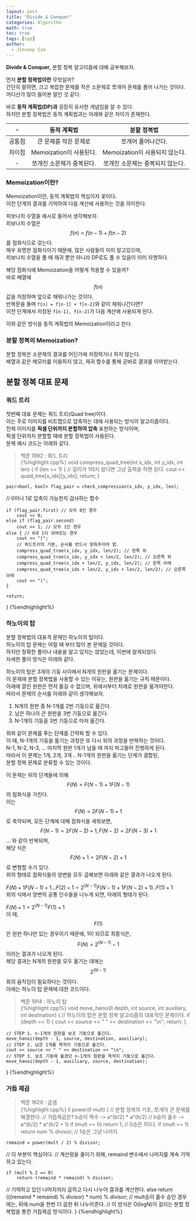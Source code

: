 ```yaml
---
layout: post
title: "Divide & Conquer"
categories: Algorithm
math: true
toc: true
tags: [cpp]
author:
  - Jinseop Sim
---
```

__Divide & Conquer,__ 분할 정복 알고리즘에 대해 공부해보자.  

먼저 __분할 정복법이란__ 무엇일까?  
간단히 말하면, 크고 복잡한 문제를 작은 소문제로 쪼개어 문제를 풀어 나가는 것이다.  
어디선가 많이 들어본 말인 것 같다.  

바로 __동적 계획법(DP)과__ 굉장히 유사한 개념임을 알 수 있다.  
하지만 분할 정복법은 동적 계획법과는 아래와 같은 차이가 존재한다.  

|-|동적 계획법|분할 정복법|
|:--:|:--:|:--:|
|공통점|큰 문제를 작은 문제로|쪼개어 풀어나간다.|
|차이점|Memoization이 사용된다.|Memoization이 사용되지 않는다.|
|-|쪼개진 소문제가 중복된다.|쪼개진 소문제는 중복되지 않는다.|

### Memoization이란?
Memoization이란, 동적 계획법의 핵심이자 꽃이다.  
이전 단계의 결과를 기억하여 다음 계산에 사용하는 것을 의미한다.  

피보나치 수열을 예시로 들어서 생각해보자.  
피보나치 수열은 $$f(n) = f(n-1) + f(n-2)$$를 점화식으로 갖는다.  
매우 유명한 점화식이기 때문에, 많은 사람들이 이미 알고있으며,  
피보나치 수열을 풀 때 재귀 뿐만 아니라 DP로도 풀 수 있음이 이미 자명하다.  

해당 점화식에 Memoization을 어떻게 적용할 수 있을까?  
바로 배열에 $$f(n)$$ 값을 저장하며 앞으로 채워나가는 것이다.  
반복문을 돌며 ```f[n] = f[n-1] + f[n-2]```와 같이 채워나간다면?  
이전 단계에서 저장된 ```f[n-1], f[n-2]```가 다음 계산에 사용되게 된다.  

이와 같은 방식을 동적 계획법의 Memoization이라고 한다.  

### 분할 정복의 Memoization?
분할 정복은 소문제의 결과를 어딘가에 저장하거나 하지 않는다.  
배열과 같은 메모리를 이용하지 않고, 재귀 함수를 통해 곧바로 결과를 이어받는다.

## 분할 정복 대표 문제
### 쿼드 트리
첫번째 대표 문제는 쿼드 트리(Quad tree)이다.  
이는 주로 이미지를 비트맵으로 압축하는 데에 사용되는 방식의 알고리즘이다.  
전체 이미지를 __픽셀 단위까지 분할하여 압축__ 표현하는 방식이며,  
픽셀 단위까지 분할할 때에 분할 정복법이 사용된다.  
문제 예시 코드는 아래와 같다.  

> 백준 1992 : 쿼드 트리  
{%highlight cpp%}
void compress_quad_tree(int x_idx, int y_idx, int len) {
	if (len == 1) {
		// 길이가 1까지 왔다면 그냥 출력을 하면 된다.
		cout << quad_tree[x_idx][y_idx];
		return;
	}

	pair<bool, bool> flag_pair = check_compression(x_idx, y_idx, len);
  // 0이나 1로 압축이 가능한지 검사하는 함수
  
	if (flag_pair.first) // 모두 0인 경우
		cout << 0;
	else if (flag_pair.second)
		cout << 1; // 모두 1인 경우
	else { // 0과 1이 섞여있는 경우
		cout << "(";
		// 쿼드트리의 기본, 순서를 반드시 맞춰주어야 함.
		compress_quad_tree(x_idx, y_idx, len/2); // 왼쪽 위
		compress_quad_tree(x_idx, y_idx + len/2, len/2); // 오른쪽 위
		compress_quad_tree(x_idx + len/2, y_idx, len/2); // 왼쪽 아래
		compress_quad_tree(x_idx + len/2, y_idx + len/2, len/2); // 오른쪽 아래
		cout << ")";
	}

	return;
}
{%endhighlight%}  

### 하노이의 탑
분할 정복법의 대표격 문제인 하노이의 탑이다.  
하노이의 탑 문제는 어릴 때 부터 많이 본 문제일 것이다.  
하지만 정확한 풀이나 내용을 알고 있지는 않았는데, 이번에 알게되었다.  
자세한 풀이 방식은 아래와 같다.

하노이의 탑은 3개의 기둥 사이에서 N개의 원판을 옮기는 문제이다.  
이 문제에 분할 정복법을 사용할 수 있는 이유는, 원판을 옮기는 규칙 때문이다.  
아래에 깔린 원판은 먼저 옮길 수 없으며, 위에서부터 차례로 원판을 옮겨야한다.  
따라서 문제의 순서를 아래와 같이 생각해보자.  

1. N개의 원판 중 N-1개를 2번 기둥으로 옮긴다.
2. 남은 하나의 큰 원판을 3번 기둥으로 옮긴다.
3. N-1개의 기둥을 3번 기둥으로 마저 옮긴다.

위와 같이 문제를 푸는 단계를 간략화 할 수 있다.  
이 때, N-1개의 기둥을 옮기는 과정은 또 다시 위의 과정을 반복하는 것이다.  
N-1, N-2, N-3, ... 마지막 원판 1개가 남을 때 까지 파고들어 진행하게 된다.  
따라서 이 문제는 1개, 2개, 3개 .. N-1개의 원판을 옮기는 단계가 결합된,  
분할 정복 문제로 분류할 수 있는 것이다.  

이 문제는 위의 단계들에 의해 $$F(N) = F(N-1) + 1 F(N-1)$$의 점화식을 가진다.  
이는 $$F(N) = 2F(N-1) + 1$$로 축약되며, 모든 단계에 대해 점화식을 세워보면,  
$$F(N-1) = 2F(N-2) + 1, F(N-2) = 2F(N-3) + 1$$ ... 와 같이 반복되며,  
해당 식은 $$F(N) + 1 = 2{F(N-2) + 1}$$로 변형할 수가 있다.  
위의 형태로 점화식들의 양변을 모두 곱해보면 아래와 같은 결과가 나오게 된다.  

${F(N)+1}{F(N-1)+1}...{F(2)+1} = 2^(N-1){F(N-1)+1}{F(N-2)+1)}..{F(1)+1}$  
위의 식에서 양변의 공통 인수들을 나누게 되면, 아래의 형태가 된다.  

${F(N) + 1} = 2^(N-1){F(1) + 1}$  
이 때, $$F(1)$$은 원판 하나만 있는 경우이기 때문에, 1이 되므로 최종식은,  
$$F(N) = 2^(N-1) - 1$$ 이라는 결과가 나오게 된다.  
해당 결과는 N개의 원판을 모두 옮기는 데에는 $$2^(N-1)$$회의 움직임이 필요하다는 것이다.  
아래는 하노이 탑 문제에 대한 코드이다.  

> 백준 1914 : 하노이 탑  
{%highlight cpp%}
void move_hanoi(ll depth, int source, int auxiliary, int destination) {
	// 하노이의 탑은 분할 정복 알고리즘의 대표적인 문제이다.
	if (depth == 1) {
		cout << source << " " << destination << "\n";
		return;
	}

	// STEP 1. n-1개의 원판을 보조 기둥으로 옮긴다.
	move_hanoi(depth - 1, source, destination, auxiliary);
	// STEP 2. 남은 1개를 목적지 기둥으로 옮긴다.
	cout << source << " " << destination << "\n";
	// STEP 3. 보조 기둥에 옮겼던 n-1개의 원판을 목적지 기둥으로 옮긴다.
	move_hanoi(depth - 1, auxiliary, source, destination);
}
{%endhighlight%}  

### 거듭 제곱

> 백준 1629 : 곱셈  
{%highlight cpp%}
ll power(ll mult) {
	// 분할 정복의 기초, 쪼개어 큰 문제를 해결한다.
	// 거듭제곱은? b승이 짝수 -> a^(b/2) * a^(b/2)
	// b승이 홀수 -> a^(b/2) * a^(b/2 + 1)
	if (mult == 0)
		return 1; // 0승은 1이다.
	if (mult == 1)
		return num % divisor; // 1승은 그냥 나머지

	remaind = power(mult / 2) % divisor;
  // 이 부분이 핵심이다.
  // 계산량을 줄이기 위해, remaind 변수에서 나머지를 계속 기억하고 있는다.
  
	if (mult % 2 == 0)
		return (remaind * remaind) % divisor;
  // 기억하고 있던 나머지끼리 곱하고 다시 나누어 결과를 계산한다.
	else
		return (((remaind * remaind) % divisor) * num) % divisor;
  // mult승이 홀수 승인 경우에는, 뒤에 num을 한번 더 곱한 뒤 나누어준다.
  // 이 방식은 O(logN)이 걸리는 분할 정복법을 통한 거듭제곱 방식이다.
}
{%endhighlight%}
